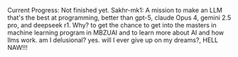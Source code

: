 Current Progress: Not finished yet.
Sakhr-mk1: A mission to make an LLM that's the best at programming, better than gpt-5, claude Opus 4, gemini 2.5 pro, and deepseek r1.
Why? to get the chance to get into the masters in machine learning program in MBZUAI and to learn more about AI and how llms work.
am I delusional? yes.
will I ever give up on my dreams?, HELL NAW!!!
